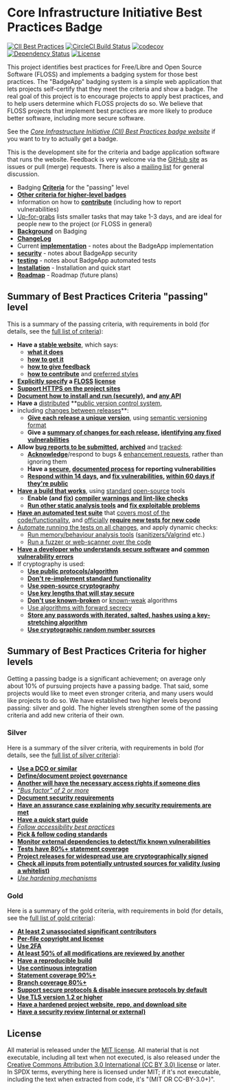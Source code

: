 # Core Infrastructure Initiative Best Practices Badge

<!-- SPDX-License-Identifier: (MIT OR CC-BY-3.0+) -->

[![CII Best Practices](https://bestpractices.coreinfrastructure.org/projects/1/badge)](https://bestpractices.coreinfrastructure.org/projects/1)
[![CircleCI Build Status](https://circleci.com/gh/coreinfrastructure/best-practices-badge.svg?&style=shield&circle-token=ca450ac150523030464677a1aa7f3cacfb8b3472)](https://circleci.com/gh/coreinfrastructure/best-practices-badge)
[![codecov](https://codecov.io/gh/coreinfrastructure/best-practices-badge/branch/master/graph/badge.svg)](https://codecov.io/gh/coreinfrastructure/best-practices-badge)
[![Dependency Status](https://gemnasium.com/coreinfrastructure/best-practices-badge.svg)](https://gemnasium.com/github.com/coreinfrastructure/best-practices-badge)
[![License](https://img.shields.io/:license-mit-blue.svg)](https://badges.mit-license.org)

This project identifies best practices for
Free/Libre and Open Source Software (FLOSS)
and implements a badging system for those best practices.
The "BadgeApp" badging system is a simple web application
that lets projects self-certify that they meet the criteria
and show a badge.
The real goal of this project is to encourage projects to
apply best practices, and to help users determine which FLOSS projects do so.
We believe that FLOSS projects that implement best practices are more likely
to produce better software, including more secure software.

See the
*[Core Infrastructure Initiative (CII) Best Practices badge website](https://bestpractices.coreinfrastructure.org/)* if you want to try to actually get a badge.

This is the development site for the criteria and badge application
software that runs the website.
Feedback is very welcome via the
[GitHub site](https://github.com/coreinfrastructure/best-practices-badge)
as issues or pull (merge) requests.
There is also a
[mailing list](https://lists.coreinfrastructure.org/mailman/listinfo/cii-badges)
for general discussion.

* Badging **[Criteria](./doc/criteria.md)** for the "passing" level
* **[Other criteria for higher-level badges](./doc/other.md)**
* Information on how to **[contribute](./CONTRIBUTING.md)**
  (including how to report vulnerabilities)
* [Up-for-grabs](https://github.com/coreinfrastructure/best-practices-badge/labels/up-for-grabs)
  lists smaller tasks that may take 1-3 days, and are ideal for people
  new to the project (or FLOSS in general)
* **[Background](./doc/background.md)** on Badging
* **[ChangeLog](./CHANGELOG.md)**
* Current **[implementation](./doc/implementation.md)**  - notes about the
  BadgeApp implementation
* **[security](./doc/security.md)**  - notes about BadgeApp security
* **[testing](./doc/testing.md)**  - notes about BadgeApp automated tests
* **[Installation](./doc/INSTALL.md)**  - Installation and quick start
* **[Roadmap](./doc/roadmap.md)**  - Roadmap (future plans)

## Summary of Best Practices Criteria "passing" level

This is a summary of the passing criteria, with requirements in bold
(for details, see the [full list of criteria](doc/criteria.md)):

* **Have a [stable website](doc/criteria.md#homepage_url)**, which says:
  - **[what it does](doc/criteria.md#description_good)**
  - **[how to get it](doc/criteria.md#interact)**
  - **[how to give feedback](doc/criteria.md#interact)**
  - **[how to contribute](doc/criteria.md#contribution)** and
    [preferred styles](doc/criteria.md#contribution_requirements)
* **[Explicitly specify](doc/criteria.md#license_location) a
  [FLOSS](doc/criteria.md#floss_license) [license](doc/criteria.md#floss_license_osi)**
* **[Support HTTPS on the project sites](doc/criteria.md#sites_https)**
* **[Document how to install and run (securely)](doc/criteria.md#documentation_basics),
  and [any API](doc/criteria.md#documentation_interface)**
* **Have a** [distributed](doc/criteria.md#repo_distributed)
  **[public version control system](doc/criteria.md#repo_public),
* including [changes between releases](doc/criteria.md#repo_interim)**:
  - **[Give each release a unique version](doc/criteria.md#version_unique)**, using
    [semantic versioning format](doc/criteria.md#version_semver)
  - **Give a [summary of changes for each release](doc/criteria.md#release_notes),
    [identifying any fixed vulnerabilities](doc/criteria.md#release_notes_vulns)**
* **Allow [bug reports to be submitted](doc/criteria.md#report_process),
  [archived](doc/criteria.md#report_archive)** and
  [tracked](doc/criteria.md#report_tracker):
  - **[Acknowledge](doc/criteria.md#report_responses)**/respond to bugs &
    [enhancement requests](doc/criteria.md#enhancement_responses), rather than
    ignoring them
  - **Have a [secure](doc/criteria.md#vulnerability_report_private),
    [documented process](doc/criteria.md#vulnerability_report_process) for
    reporting vulnerabilities**
  - **[Respond within 14 days](doc/criteria.md#vulnerability_report_response),
    and [fix vulnerabilities](doc/criteria.md#vulnerabilities_critical_fixed),
    [within 60 days if they're public](doc/criteria.md#vulnerabilities_fixed_60_days)**
* **[Have a build that works](doc/criteria.md#build)**, using
  [standard](doc/criteria.md#build_common_tools)
  [open-source](doc/criteria.md#build_floss_tools) tools
  - **Enable (and [fix](doc/criteria.md#warnings_fixed))
    [compiler warnings and lint-like checks](doc/criteria.md#warnings)**
  - **[Run other static analysis tools](doc/criteria.md#static_analysis) and
    [fix exploitable problems](doc/criteria.md#static_analysis_fixed)**
* **[Have an automated test suite](doc/criteria.md#test)** that
  [covers most of the code/functionality](doc/criteria.md#test_most), and
  [officially](doc/criteria.md#tests_documented_added)
  **[require new tests for new code](doc/criteria.md#test_policy)**
* [Automate running the tests on all changes](doc/criteria.md#test_continuous_integration),
  and apply dynamic checks:
  - [Run memory/behaviour analysis tools](doc/criteria.md#dynamic_analysis)
    ([sanitizers/Valgrind](doc/criteria.md#dynamic_analysis_unsafe) etc.)
  - [Run a fuzzer or web-scanner over the code](doc/criteria.md#dynamic_analysis)
* **[Have a developer who understands secure software](doc/criteria.md#know_secure_design)
  and [common vulnerability errors](doc/criteria.md#know_common_errors)**
* If cryptography is used:
  - **[Use public protocols/algorithm](doc/criteria.md#crypto_published)**
  - **[Don't re-implement standard functionality](doc/criteria.md#crypto_call)**
  - **[Use open-source cryptography](doc/criteria.md#crypto_floss)**
  - **[Use key lengths that will stay secure](doc/criteria.md#crypto_keylength)**
  - **[Don't use known-broken](doc/criteria.md#crypto_working)** or
    [known-weak](doc/criteria.md#crypto_weaknesses) algorithms
  - [Use algorithms with forward secrecy](doc/criteria.md#crypto_pfs)
  - **[Store any passwords with iterated, salted, hashes using a key-stretching algorithm](doc/criteria.md#crypto_password_storage)**
  - **[Use cryptographic random number sources](doc/criteria.md#crypto_random)**

## Summary of Best Practices Criteria for higher levels

Getting a passing badge is a significant achievement;
on average only about 10% of pursuing projects have a passing badge.
That said, some projects would like to meet even stronger criteria,
and many users would like projects to do so.
We have established two higher levels beyond passing: silver and gold.
The higher levels strengthen some of the passing criteria and add new
criteria of their own.

### Silver

Here is a summary of the silver criteria, with requirements in bold
(for details, see the [full list of silver criteria](doc/other.md)):

* **[Use a DCO or similar](doc/other.md#dco)**
* **[Define/document project governance](doc/other.md#governance)**
* **[Another will have the necessary access rights if someone dies](doc/other.md#access_continuity)**
* *["Bus factor" of 2 or more](doc/other.md#bus_factor)*
* **[Document security requirements](doc/other.md#security_requirements)**
* **[Have an assurance case explaining why security requirements are met](doc/other.md#assurance_case)**
* **[Have a quick start guide](doc/other.md#documentation_quick_start)**
* *[Follow accessibility best practices](doc/other.md#accessibility_best_practices)*
* **[Pick & follow coding standards](doc/other.md#coding_standards)**
* **[Monitor external dependencies to detect/fix known vulnerabilities](doc/other.md#dependency_monitoring)**
* **[Tests have 80%+ statement coverage](doc/other.md#test_statement_coverage80)**
* **[Project releases for widespread use are cryptographically signed](doc/other.md#signed_releases)**
* **[Check all inputs from potentially untrusted sources for validity (using a whitelist)](doc/other.md#input_validation)**
* *[Use hardening mechanisms](doc/other.md#hardening)*

### Gold

Here is a summary of the gold criteria, with requirements in bold
(for details, see the [full list of gold criteria](doc/other.md)):

* **[At least 2 unassociated significant contributors](doc/other.md#contributors_unassociated)**
* **[Per-file copyright and license](doc/other.md#copyright_per_file)**
* **[Use 2FA](doc/other.md#require_2FA)**
* **[At least 50% of all modifications are reviewed by another](doc/other.md#two_person_review)**
* **[Have a reproducible build](doc/other.md#reproducible_build)**
* **[Use continuous integration](doc/other.md#test_continuous_integration)**
* **[Statement coverage 90%+](doc/other.md#test_statement_coverage90)**
* **[Branch coverage 80%+](doc/other.md#test_branch_coverage80)**
* **[Support secure protocols & disable insecure protocols by default](doc/other.md#crypto_used_network)**
* **[Use TLS version 1.2 or higher](doc/other.md#crypto_tls12)**
* **[Have a hardened project website, repo, and download site](doc/other.md#hardened_site)**
* **[Have a security review (internal or external)](doc/other.md#security_review)**

## License

All material is released under the [MIT license](./LICENSE).
All material that is not executable, including all text when not executed,
is also released under the
[Creative Commons Attribution 3.0 International (CC BY 3.0) license](https://creativecommons.org/licenses/by/3.0/) or later.
In SPDX terms, everything here is licensed under MIT;
if it's not executable, including the text when extracted from code, it's
"(MIT OR CC-BY-3.0+)".
